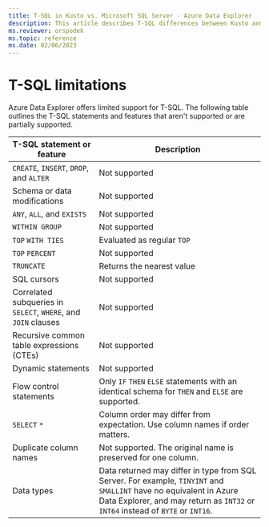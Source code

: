 ```yaml
---
title: T-SQL in Kusto vs. Microsoft SQL Server - Azure Data Explorer
description: This article describes T-SQL differences between Kusto and Microsoft SQL Server in Azure Data Explorer.
ms.reviewer: orspodek
ms.topic: reference
ms.date: 02/06/2023
---
```

# T-SQL limitations

Azure Data Explorer offers limited support for T-SQL. The following table outlines the T-SQL statements and features that aren't supported or are partially supported.

|T-SQL statement or feature|Description|
|---|---|
|`CREATE`, `INSERT`, `DROP`, and `ALTER`|Not supported|
|Schema or data modifications|Not supported|
|`ANY`, `ALL`, and `EXISTS`|Not supported|
|`WITHIN GROUP`|Not supported|
|`TOP` `WITH TIES`|Evaluated as regular `TOP`|
|`TOP` `PERCENT`|Not supported|
|`TRUNCATE`|Returns the nearest value|
|SQL cursors|Not supported|
|Correlated subqueries in `SELECT`, `WHERE`, and `JOIN` clauses|Not supported|
|Recursive common table expressions (CTEs)|Not supported|
|Dynamic statements|Not supported|
|Flow control statements|Only `IF` `THEN` `ELSE` statements with an identical schema for `THEN` and `ELSE` are supported.|
| `SELECT` `*` | Column order may differ from expectation. Use column names if order matters.|
|Duplicate column names|Not supported. The original name is preserved for one column.|
|Data types|Data returned may differ in type from SQL Server. For example, `TINYINT` and `SMALLINT` have no equivalent in Azure Data Explorer, and may return as `INT32` or `INT64` instead of `BYTE` or `INT16`.|
